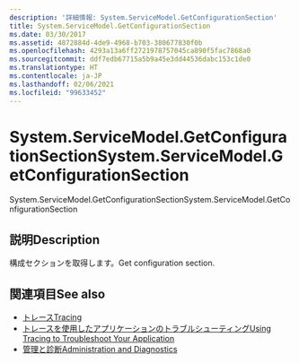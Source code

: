 ```yaml
---
description: '詳細情報: System.ServiceModel.GetConfigurationSection'
title: System.ServiceModel.GetConfigurationSection
ms.date: 03/30/2017
ms.assetid: 4872884d-4de9-4968-b703-380677830f0b
ms.openlocfilehash: 4293a13a6ff2721978757045ca890f5fac7868a0
ms.sourcegitcommit: ddf7edb67715a5b9a45e3dd44536dabc153c1de0
ms.translationtype: HT
ms.contentlocale: ja-JP
ms.lasthandoff: 02/06/2021
ms.locfileid: "99633452"
---
```

# <a name="systemservicemodelgetconfigurationsection"></a><span data-ttu-id="05fca-103">System.ServiceModel.GetConfigurationSection</span><span class="sxs-lookup"><span data-stu-id="05fca-103">System.ServiceModel.GetConfigurationSection</span></span>

<span data-ttu-id="05fca-104">System.ServiceModel.GetConfigurationSection</span><span class="sxs-lookup"><span data-stu-id="05fca-104">System.ServiceModel.GetConfigurationSection</span></span>  
  
## <a name="description"></a><span data-ttu-id="05fca-105">説明</span><span class="sxs-lookup"><span data-stu-id="05fca-105">Description</span></span>  

 <span data-ttu-id="05fca-106">構成セクションを取得します。</span><span class="sxs-lookup"><span data-stu-id="05fca-106">Get configuration section.</span></span>  
  
## <a name="see-also"></a><span data-ttu-id="05fca-107">関連項目</span><span class="sxs-lookup"><span data-stu-id="05fca-107">See also</span></span>

- [<span data-ttu-id="05fca-108">トレース</span><span class="sxs-lookup"><span data-stu-id="05fca-108">Tracing</span></span>](index.md)
- [<span data-ttu-id="05fca-109">トレースを使用したアプリケーションのトラブルシューティング</span><span class="sxs-lookup"><span data-stu-id="05fca-109">Using Tracing to Troubleshoot Your Application</span></span>](using-tracing-to-troubleshoot-your-application.md)
- [<span data-ttu-id="05fca-110">管理と診断</span><span class="sxs-lookup"><span data-stu-id="05fca-110">Administration and Diagnostics</span></span>](../index.md)
